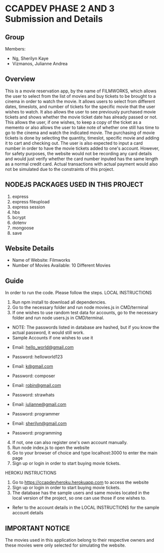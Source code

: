 # CCAPDEV PHASE 2 AND 3 Submission and Details
## Group
Members:
* Ng, Sherilyn Kaye
* Vizmanos, Julianne Andrea

## Overview
This is a movie reservation app, by the name of FILMWORKS, which allows the user to select from the list of movies and buy tickets to be brought to a cinema in order to watch the movie. It allows users to select from different dates, timeslots, and number of tickets for the specific movie that the user wishes to watch. It also allows the user to see previously purchased movie tickets and shows whether the movie ticket date has already passed or not. This allows the user, if one wishes, to keep a copy of the ticket as a memento or also allows the user to take note of whether one still has time to go to the cinema and watch the indicated movie. The purchasing of movie tickets is done by selecting the quantity, timeslot, specific movie and adding it to cart and checking out.  The user is also expected to input a card number in order to have the movie tickets added to one's account. However, for safety purposes, the website would not be recording any card details and would just verify whether the card number inputed has the same length as a normal credit card. Actual transactions with actual payment would also not be simulated due to the constraints of this project. 

## NODEJS PACKAGES USED IN THIS PROJECT
1. express
2. express fileupload
3. express session
4. hbs
5. bcrypt
6. dotenv
7. mongoose 
8. save

## Website Details
* Name of Website: Filmworks
* Number of Movies Available: 10 Different Movies


## Guide
In order to run the code. Please follow the steps.
LOCAL INSTRUCTIONS
1. Run npm install to download all dependencies.
2. Go to the necessary folder and run node movies.js in CMD/terminal
3. If one wishes to use random test data for accounts, go to the necessary folder and run node users.js in CMD/terminal.
 - NOTE: The passwords listed in database are hashed, but if you know the actual password, it would still work.
 - Sample Accounts if one wishes to use it
 * Email: hello_world@gmail.com
 * Password: helloworld123

 * Email: k@gmail.com
 * Password: composer

 * Email: robin@gmail.com
 * Password: strawhats

 * Email: julianne@gmail.com
 * Password: programmer

 * Email: sherilyn@gmail.com
 * Password: programming


4. If not, one can also register one's own account manually.
5. Run node index.js to open the website
6. Go to your browser of choice and type localhost:3000 to enter the main page
7. Sign up or login in order to start buying movie tickets.

HEROKU INSTRUCTIONS
1. Go to https://ccapdevheroku.herokuapp.com to access the website
2. Sign up or login in order to start buying movie tickets.
3. The database has the sample users and same movies located in the local version of the project, so one can use those if one wishes to.
 - Refer to the account details in the LOCAL INSTRUCTIONS for the sample account details



## IMPORTANT NOTICE
The movies used in this application belong to their respective owners and these movies were only selected for simulating the website.